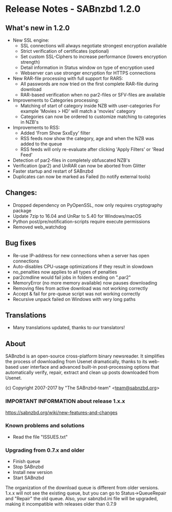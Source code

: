 Release Notes  -  SABnzbd 1.2.0
===============================

## What's new in 1.2.0
- New SSL engine:
  * SSL connections will always negotiate strongest encryption available
  * Strict verification of certificates (optional)
  * Set custom SSL-Ciphers to increase performance (lowers encryption strength)
  * Detail information in Status window on type of encryption used
  * Webserver can use stronger encryption for HTTPS connections
- New RAR-file processing with full support for RAR5:
  * All passwords are now tried on the first complete RAR-file during download
  * RAR-based verification when no par2-files or SFV-files are available
- Improvements to Categories processing:
  * Matching of start of category inside NZB with user-categories
    For example 'Movies > HD' will match a 'movies' category
  * Categories can now be ordered to customize matching to categories in NZB's
- Improvements to RSS:
  * Added 'From Show SxxEyy' filter
  * RSS feeds now show the category, age and when the NZB was added to the queue
  * RSS feeds will only re-evaluate after clicking 'Apply Filters' or 'Read Feed'
- Detection of par2-files in completely obfuscated NZB's
- Verification (par2) and UnRAR can now be aborted from Glitter
- Faster startup and restart of SABnzbd
- Duplicates can now be marked as Failed (to notify external tools)

## Changes:
- Dropped dependency on PyOpenSSL, now only requires cryptography package
- Update 7zip to 16.04 and UnRar to 5.40 for Windows/macOS
- Python post/pre/notification-scripts require execute permissions
- Removed web_watchdog

## Bug fixes
- Re-use IP-address for new connections when a server has open connections
- Auto-disables CPU-usage optimizations if they result in slowdown
- no_penalties now applies to all types of penalties
- par2cmdline would fail jobs in folders ending on ".par2"
- MemoryError (no more memory available) now pauses downloading
- Removing files from active download was not working correctly
- Accept & fail for pre-queue script was not working correctly
- Recursive unpack failed on Windows with very long paths

## Translations
- Many translations updated, thanks to our translators!

## About
  SABnzbd is an open-source cross-platform binary newsreader.
  It simplifies the process of downloading from Usenet dramatically,
  thanks to its web-based user interface and advanced
  built-in post-processing options that automatically verify, repair,
  extract and clean up posts downloaded from Usenet.

  (c) Copyright 2007-2017 by "The SABnzbd-team" \<team@sabnzbd.org\>

### IMPORTANT INFORMATION about release 1.x.x
<https://sabnzbd.org/wiki/new-features-and-changes>

### Known problems and solutions
- Read the file "ISSUES.txt"

### Upgrading from 0.7.x and older
- Finish queue
- Stop SABnzbd
- Install new version
- Start SABnzbd

The organization of the download queue is different from older versions.
1.x.x will not see the existing queue, but you can go to
Status->QueueRepair and "Repair" the old queue.
Also, your sabnzbd.ini file will be upgraded, making it
incompatible with releases older than 0.7.9
